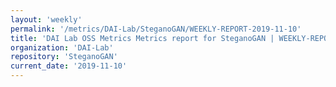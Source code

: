```yaml
---
layout: 'weekly'
permalink: '/metrics/DAI-Lab/SteganoGAN/WEEKLY-REPORT-2019-11-10'
title: 'DAI Lab OSS Metrics Metrics report for SteganoGAN | WEEKLY-REPORT-2019-11-10'
organization: 'DAI-Lab'
repository: 'SteganoGAN'
current_date: '2019-11-10'
---
```

